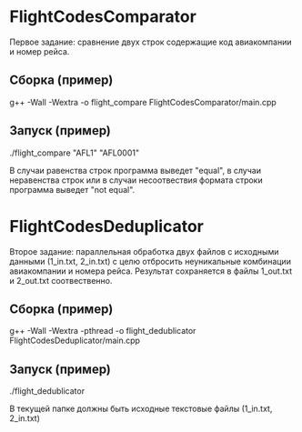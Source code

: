 # FlightCodesComparator
Первое задание: cравнение двух строк содержащие код авиакомпании и номер рейса.

## Сборка (пример)
g++ -Wall -Wextra -o flight_compare FlightCodesComparator/main.cpp

## Запуск (пример)
./flight_compare "AFL1" "AFL0001"

В случаи равенства строк программа выведет "equal", в случаи неравенства строк или в случаи несоотвествия формата строки программа выведет "not equal".

# FlightCodesDeduplicator
Второе задание: параллельная обработка двух файлов с исходными данными (1_in.txt, 2_in.txt) с целю отбросить
неуникальные комбинации авиакомпании и номера рейса. Результат сохраняется в
файлы 1_out.txt и 2_out.txt соотвественно.

## Сборка (пример)
g++ -Wall -Wextra -pthread -o flight_dedublicator FlightCodesDeduplicator/main.cpp

## Запуск (пример)
./flight_dedublicator

В текущей папке должны быть исходные текстовые файлы (1_in.txt, 2_in.txt)

